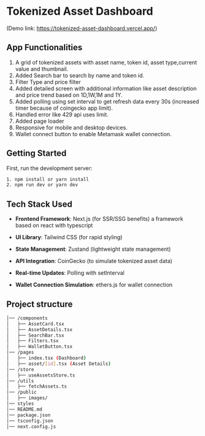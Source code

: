 
# Tokenized Asset Dashboard 
(Demo link: https://tokenized-asset-dashboard.vercel.app/)



## App Functionalities

1. A grid of tokenized assets with asset name, token id, asset type,current value and thumbnail.
2. Added Search bar to search by name and token id.
3. Filter Type and price filter
4. Added detailed screen with additional information like asset description and price trend based on 1D,1W,1M and 1Y.
5. Added polling using set interval to get refresh data every 30s (increased timer because of coingecko app limit).
5. Handled error like 429 api uses limit.
6. Added page loader
7. Responsive for mobile and desktop devices.
8. Wallet connect button to enable Metamask wallet connection.


## Getting Started

First, run the development server:

```bash
1. npm install or yarn install
2. npm run dev or yarn dev
```



## Tech Stack Used

- **Frontend Framework**: Next.js (for SSR/SSG benefits) a framework based on react with typescript

- **UI Library**: Tailwind CSS (for rapid styling)

- **State Management**: Zustand (lightweight state management)

- **API Integration**: CoinGecko (to simulate tokenized asset data)

- **Real-time Updates**: Polling with setInterval

- **Wallet Connection Simulation**: ethers.js for wallet connection


## Project structure


```bash
│── /components
│   ├── AssetCard.tsx
│   ├── AssetDetails.tsx
│   ├── SearchBar.tsx
│   ├── Filters.tsx
│   ├── WalletButton.tsx
│── /pages
│   ├── index.tsx (Dashboard)
│   ├── asset/[id].tsx (Asset Details)
│── /store
│   ├── useAssetsStore.ts
│── /utils
│   ├── fetchAssets.ts
│── /public
│   ├── images/
│── styles
│── README.md
│── package.json
│── tsconfig.json
│── next.config.js

```